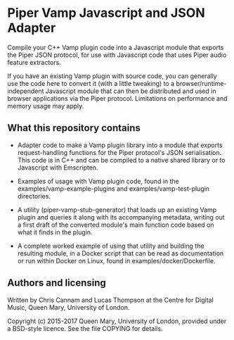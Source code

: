 
# Piper Vamp Javascript and JSON Adapter

Compile your C++ Vamp plugin code into a Javascript module that
exports the Piper JSON protocol, for use with Javascript code that
uses Piper audio feature extractors.

If you have an existing Vamp plugin with source code, you can
generally use the code here to convert it (with a little tweaking) to
a browser/runtime-independent Javascript module that can then be
distributed and used in browser applications via the Piper
protocol. Limitations on performance and memory usage may apply.

## What this repository contains

 * Adapter code to make a Vamp plugin library into a module that
   exports request-handling functions for the Piper protocol's JSON
   serialisation. This code is in C++ and can be compiled to a native
   shared library or to Javascript with Emscripten.

 * Examples of usage with Vamp plugin code, found in the
   examples/vamp-example-plugins and examples/vamp-test-plugin
   directories.

 * A utility (piper-vamp-stub-generator) that loads up an existing
   Vamp plugin and queries it along with its accompanying metadata,
   writing out a first draft of the converted module's main function
   code based on what it finds in the plugin.

 * A complete worked example of using that utility and building the
   resulting module, in a Docker script that can be read as
   documentation or run within Docker on Linux, found in
   examples/docker/Dockerfile.

## Authors and licensing

Written by Chris Cannam and Lucas Thompson at the Centre for Digital
Music, Queen Mary, University of London.

Copyright (c) 2015-2017 Queen Mary, University of London, provided
under a BSD-style licence. See the file COPYING for details.

